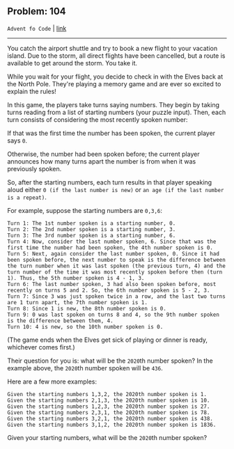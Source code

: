 Problem: 104
---

`Advent fo Code` | [link](https://adventofcode.com/2020/day/15)

---

You catch the airport shuttle and try to book a new flight to your
vacation island. Due to the storm, all direct flights have been
cancelled, but a route is available to get around the storm. You
take it.

While you wait for your flight, you decide to check in with the
Elves back at the North Pole. They're playing a memory game and
are ever so excited to explain the rules!

In this game, the players take turns saying numbers. They begin by
taking turns reading from a list of starting numbers (your puzzle
input). Then, each turn consists of considering the most recently
spoken number:

If that was the first time the number has been spoken, the current
player says `0`.

Otherwise, the number had been spoken before; the current player
announces how many turns apart the number is from when it was
previously spoken.

So, after the starting numbers, each turn results in that player
speaking aloud either `0 (if the last number is new)` or
`an age (if the last number is a repeat)`.

For example, suppose the starting numbers are `0,3,6`:
```
Turn 1: The 1st number spoken is a starting number, 0.
Turn 2: The 2nd number spoken is a starting number, 3.
Turn 3: The 3rd number spoken is a starting number, 6.
Turn 4: Now, consider the last number spoken, 6. Since that was the first time the number had been spoken, the 4th number spoken is 0.
Turn 5: Next, again consider the last number spoken, 0. Since it had been spoken before, the next number to speak is the difference between the turn number when it was last spoken (the previous turn, 4) and the turn number of the time it was most recently spoken before then (turn 1). Thus, the 5th number spoken is 4 - 1, 3.
Turn 6: The last number spoken, 3 had also been spoken before, most recently on turns 5 and 2. So, the 6th number spoken is 5 - 2, 3.
Turn 7: Since 3 was just spoken twice in a row, and the last two turns are 1 turn apart, the 7th number spoken is 1.
Turn 8: Since 1 is new, the 8th number spoken is 0.
Turn 9: 0 was last spoken on turns 8 and 4, so the 9th number spoken is the difference between them, 4.
Turn 10: 4 is new, so the 10th number spoken is 0.
```

(The game ends when the Elves get sick of playing or dinner is
ready, whichever comes first.)

Their question for you is: what will be the `2020`th number
spoken? In the example above, the `2020`th number spoken will be `436`.

Here are a few more examples:
```
Given the starting numbers 1,3,2, the 2020th number spoken is 1.
Given the starting numbers 2,1,3, the 2020th number spoken is 10.
Given the starting numbers 1,2,3, the 2020th number spoken is 27.
Given the starting numbers 2,3,1, the 2020th number spoken is 78.
Given the starting numbers 3,2,1, the 2020th number spoken is 438.
Given the starting numbers 3,1,2, the 2020th number spoken is 1836.
```

Given your starting numbers, what will be the `2020`th number spoken?
